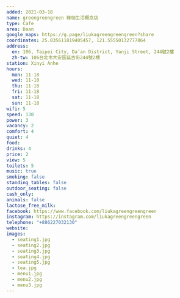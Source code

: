 ```yaml
---
added: 2021-03-18
name: greengreengreen 綠咖生活概念店
type: Cafe
area: Daan
google_maps: https://g.page/liukagreengreengreen?share
coordinates: 25.035611819405457, 121.55550132777864
address:
  en: 106, Taipei City, Da’an District, Yanji Street, 244號2樓
  zh-tw: 106台北市大安區延吉街244號2樓
station: Xinyi Anhe
hours:
  mon: 11-18
  wed: 11-18
  thu: 11-18
  fri: 11-18
  sat: 11-18
  sun: 11-18
wifi: 5
speed: 130
power: 3
vacancy: 2
comfort: 4
quiet: 4
food: 
drinks: 4
price: 2
view: 5
toilets: 5
music: true
smoking: false
standing_tables: false
outdoor_seating: false
cash_only: 
animals: false
lactose_free_milk: 
facebook: https://www.facebook.com/liukagreengreengreen
instagram: https://instagram.com/liukagreengreengreen
telephone: "+886227032130"
website: 
images:
  - seating1.jpg
  - seating2.jpg
  - seating3.jpg
  - seating4.jpg
  - seating5.jpg
  - tea.jpg
  - menu1.jpg
  - menu2.jpg
  - menu3.jpg
---
```

